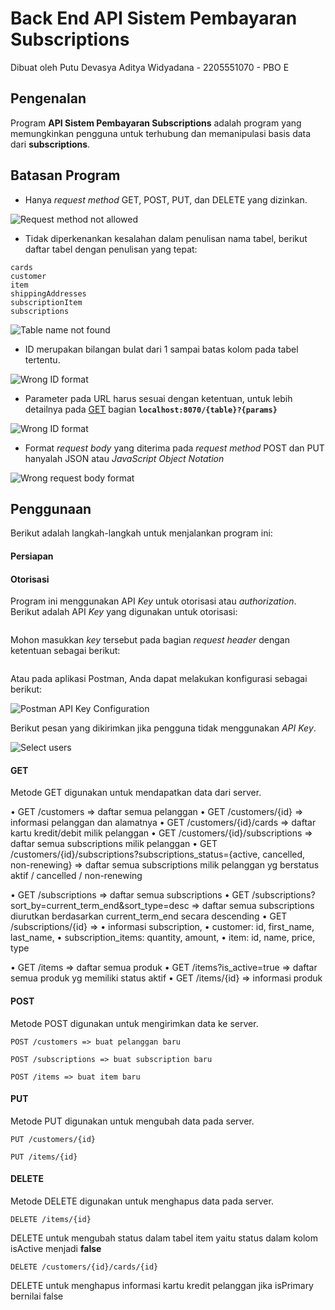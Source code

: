 # Back End API Sistem Pembayaran Subscriptions

Dibuat oleh 
Putu Devasya Aditya Widyadana - 2205551070 - PBO E

## Pengenalan

Program **API Sistem Pembayaran Subscriptions** adalah program yang memungkinkan pengguna untuk terhubung dan memanipulasi basis data dari **subscriptions**.


## Batasan Program

-   Hanya _request method_ GET, POST, PUT, dan DELETE yang dizinkan.

![Request method not allowed](img/Validate-1.png "Request method not allowed")

-   Tidak diperkenankan kesalahan dalam penulisan nama tabel, berikut daftar tabel dengan penulisan yang tepat:

```
cards
customer
item
shippingAddresses
subscriptionItem
subscriptions
```

![Table name not found](img/Validate-2.png "Table name not found")

-   ID merupakan bilangan bulat dari 1 sampai batas kolom pada tabel tertentu.

![Wrong ID format](img/Validate-3.png "Wrong ID format")

-   Parameter pada URL harus sesuai dengan ketentuan, untuk lebih detailnya pada [GET](#get) bagian **`localhost:8070/{table}?{params}`**

![Wrong ID format](img/Validate-4.png "Wrong ID format")

-   Format _request body_ yang diterima pada _request method_ POST dan PUT hanyalah JSON atau _JavaScript Object Notation_

![Wrong request body format](img/Validate-5.png "Wrong request body format")

## Penggunaan

Berikut adalah langkah-langkah untuk menjalankan program ini:

#### Persiapan



#### Otorisasi

Program ini menggunakan API _Key_ untuk otorisasi atau _authorization_. Berikut adalah API _Key_ yang digunakan untuk otorisasi:

```

```

Mohon masukkan _key_ tersebut pada bagian _request header_ dengan ketentuan sebagai berikut:

```

```

Atau pada aplikasi Postman, Anda dapat melakukan konfigurasi sebagai berikut:

![Postman API Key Configuration](img/Postman-API-Key-Configuration.png "Postman API Key Configuration")

Berikut pesan yang dikirimkan jika pengguna tidak menggunakan _API Key_.

![Select users](img/Authorization.png "Select users")



#### GET

Metode GET digunakan untuk mendapatkan data dari server.

• GET /customers => daftar semua pelanggan
• GET /customers/{id} => informasi pelanggan dan alamatnya
• GET /customers/{id}/cards => daftar kartu kredit/debit milik pelanggan
• GET /customers/{id}/subscriptions => daftar semua subscriptions milik
pelanggan
• GET /customers/{id}/subscriptions?subscriptions_status={active, cancelled,
non-renewing} => daftar semua subscriptions milik pelanggan yg berstatus
aktif / cancelled / non-renewing

• GET /subscriptions => daftar semua subscriptions
• GET /subscriptions?sort_by=current_term_end&sort_type=desc => daftar
semua subscriptions diurutkan berdasarkan current_term_end secara
descending
• GET /subscriptions/{id} =>
• informasi subscription,
• customer: id, first_name, last_name,
• subscription_items: quantity, amount,
• item: id, name, price, type

• GET /items => daftar semua produk
• GET /items?is_active=true => daftar semua produk yg memiliki status aktif
• GET /items/{id} => informasi produk

#### POST

Metode POST digunakan untuk mengirimkan data ke server.
```
POST /customers => buat pelanggan baru
```
```
POST /subscriptions => buat subscription baru
```
```
POST /items => buat item baru
```

#### PUT

Metode PUT digunakan untuk mengubah data pada server.



```
PUT /customers/{id}
```

```
PUT /items/{id}
```

#### DELETE

Metode DELETE digunakan untuk menghapus data pada server.

```
DELETE /items/{id}
```
DELETE untuk mengubah status dalam tabel item yaitu status dalam kolom isActive menjadi **false**

```
DELETE /customers/{id}/cards/{id}
```
DELETE untuk menghapus informasi kartu kredit pelanggan jika isPrimary bernilai false
